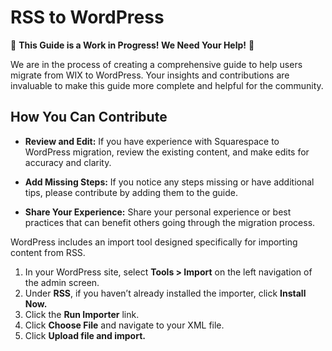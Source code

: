 # RSS to WordPress

🚧 **This Guide is a Work in Progress! We Need Your Help!** 🚧

We are in the process of creating a comprehensive guide to help users migrate from WIX to WordPress. Your insights and contributions are invaluable to make this guide more complete and helpful for the community.

## How You Can Contribute

- **Review and Edit:** If you have experience with Squarespace to WordPress migration, review the existing content, and make edits for accuracy and clarity.

- **Add Missing Steps:** If you notice any steps missing or have additional tips, please contribute by adding them to the guide.

- **Share Your Experience:** Share your personal experience or best practices that can benefit others going through the migration process.

WordPress includes an import tool designed specifically for importing content from RSS.

1. In your WordPress site, select **Tools > Import** on the left navigation of the admin screen.
2. Under **RSS**, if you haven’t already installed the importer, click **Install Now.**
3. Click the **Run Importer** link.
4. Click **Choose File** and navigate to your XML file.
5. Click **Upload file and import.**